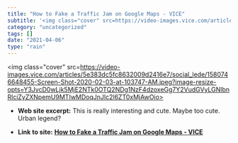 ```yaml
---
title: "How to Fake a Traffic Jam on Google Maps - VICE"
subtitle: '<img class="cover" src=https://video-images.vice.com/articles/5e383dc5fc8632009d2416e7/social_lede/1...'
category: "uncategorized"
tags: []
date: "2021-04-06"
type: "rain"
---
```

<img class="cover" src=https://video-images.vice.com/articles/5e383dc5fc8632009d2416e7/social_lede/1580746648455-Screen-Shot-2020-02-03-at-103747-AM.jpeg?image-resize-opts=Y3JvcD0wLjk5MjE2NTk0OTQ2NDg1NzF4dzoxeGg7Y2VudGVyLGNlbnRlciZyZXNpemU9MTIwMDoqJnJlc2l6ZT0xMjAwOio>



* **Web site excerpt:** This is really interesting and cute. Maybe too cute. Urban legend?

* **Link to site:** **[How to Fake a Traffic Jam on Google Maps - VICE](https://www.vice.com/en_us/article/9393w7/this-man-created-traffic-jams-on-google-maps-using-a-red-wagon-full-of-phones)**